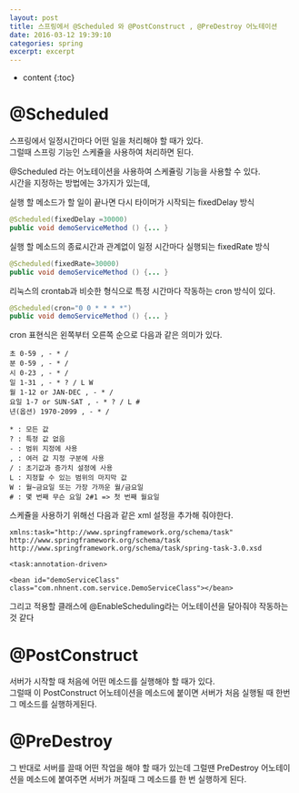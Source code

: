 ```yaml
---
layout: post
title: 스프링에서 @Scheduled 와 @PostConstruct , @PreDestroy 어노테이션
date: 2016-03-12 19:39:10
categories: spring
excerpt: excerpt
---
```



* content
{:toc}


# @Scheduled
스프링에서 일정시간마다 어떤 일을 처리해야 할 때가 있다.  
그럴때 스프링 기능인 스케쥴을 사용하여 처리하면 된다.  
  
@Scheduled 라는 어노테이션을 사용하여 스케쥴링 기능을 사용할 수 있다.  
시간을 지정하는 방법에는 3가지가 있는데,  
  
실행 할 메소드가 할 일이 끝나면 다시 타이머가 시작되는 fixedDelay 방식  
```java  
@Scheduled(fixedDelay =30000)  
public void demoServiceMethod () {... }  
```
  
실행 할 메소드의 종료시간과 관계없이 일정 시간마다 실행되는 fixedRate 방식  
```java  
@Scheduled(fixedRate=30000)  
public void demoServiceMethod () {... }  
```
  
리눅스의 crontab과 비슷한 형식으로 특정 시간마다 작동하는 cron 방식이 있다.  
```java  
@Scheduled(cron="0 0 * * * *")  
public void demoServiceMethod () {... }  
```
  
cron 표현식은 왼쪽부터 오른쪽 순으로 다음과 같은 의미가 있다.  
```  
초 0-59 , - * /   
분 0-59 , - * /   
시 0-23 , - * /   
일 1-31 , - * ? / L W  
월 1-12 or JAN-DEC , - * /   
요일 1-7 or SUN-SAT , - * ? / L #   
년(옵션) 1970-2099 , - * /  
  
* : 모든 값  
? : 특정 값 없음  
- : 범위 지정에 사용  
, : 여러 값 지정 구분에 사용  
/ : 초기값과 증가치 설정에 사용  
L : 지정할 수 있는 범위의 마지막 값  
W : 월~금요일 또는 가장 가까운 월/금요일  
# : 몇 번째 무슨 요일 2#1 => 첫 번째 월요일  
```  
  
스케쥴을 사용하기 위해선 다음과 같은 xml 설정을 추가해 줘야한다.  
```  
xmlns:task="http://www.springframework.org/schema/task"  
http://www.springframework.org/schema/task  
http://www.springframework.org/schema/task/spring-task-3.0.xsd  
```  
  
```  
<task:annotation-driven>  
```  
  
```  
<bean id="demoServiceClass" class="com.nhnent.com.service.DemoServiceClass"></bean>  
```
  
그리고 적용할 클래스에 @EnableScheduling라는 어노테이션을 달아줘야 작동하는 것 같다  
  
# @PostConstruct  
서버가 시작할 때 처음에 어떤 메소드를 실행해야 할 때가 있다.   
그럴때 이 PostConstruct 어노테이션을 메소드에 붙이면 서버가 처음 실행될 때 한번 그 메소드를 실행하게된다.  
  
# @PreDestroy  
그 반대로 서버를 끌때 어떤 작업을 해야 할 때가 있는데 그럴땐 PreDestroy 어노테이션을 메소드에 붙여주면 서버가 꺼질때 그 메소드를 한 번 실행하게 된다.  
